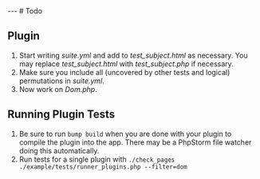 <feature>
---
# Todo

## Plugin

1. Start writing _suite.yml_ and add to _test_subject.html_ as necessary. You may replace _test_subject.html_ with _test_subject.php_ if necessary.
1. Make sure you include all (uncovered by other tests and logical) permutations in _suite.yml_.
1. Now work on _Dom.php_.

## Running Plugin Tests

1. Be sure to run `bump build` when you are done with your plugin to compile the plugin into the app. There may be a PhpStorm file watcher doing this automatically.
1. Run tests for a single plugin with `./check_pages ./example/tests/runner_plugins.php --filter=dom`

